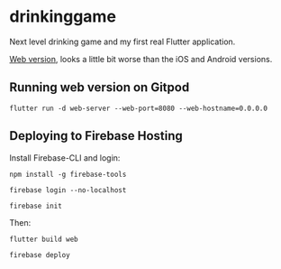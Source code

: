 # drinkinggame

Next level drinking game and my first real Flutter application.

[Web version](https://drinktajm.web.app/#/), looks a little bit worse than the iOS and Android versions.

## Running web version on Gitpod

`flutter run -d web-server --web-port=8080 --web-hostname=0.0.0.0`

## Deploying to Firebase Hosting

Install Firebase-CLI and login:

`npm install -g firebase-tools`

`firebase login --no-localhost`

`firebase init`

Then:

`flutter build web`

`firebase deploy`
